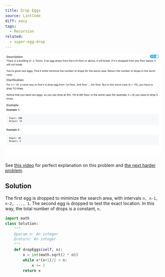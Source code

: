 ```yaml
---
title: Drop Eggs
source: LintCode
diff: easy
tags:
  - Recursion
related:
  - super-egg-drop
---
```


<img class="medium-zoom" src="/algo/drop-eggs.png" alt="https://www.lintcode.com/problem/drop-eggs">

See [this video](https://youtu.be/mLV_vOet0ss) for perfect explanation on this problem and [the next harder problem](super-egg-drop).

## Solution

The first egg is dropped to minimize the search area, with intervals `n, n-1, n-2, ..., 1`. The second egg is dropped to test the exact location. In this way, the total number of drops is a constant, `n`.

```py
import math
class Solution:
    """
    @param n: An integer
    @return: An integer
    """
    def dropEggs(self, n):
        x = int(math.sqrt(2 * n))
        while x*(x+1)/2 < n:
            x += 1
        return x
```
